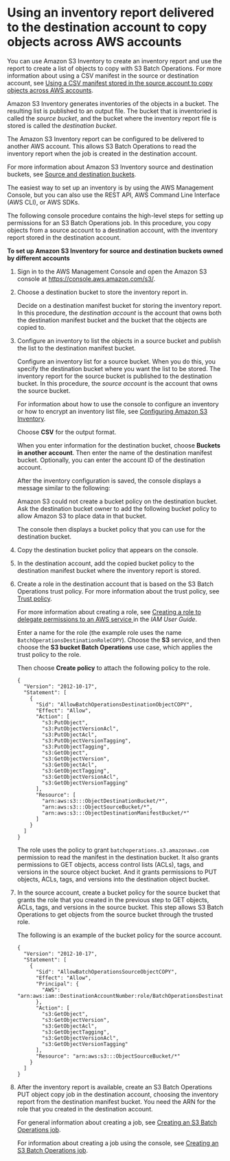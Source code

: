 # Using an inventory report delivered to the destination account to copy objects across AWS accounts<a name="specify-batchjob-manifest-xaccount-inventory"></a>



You can use Amazon S3 Inventory to create an inventory report and use the report to create a list of objects to copy with S3 Batch Operations\. For more information about using a CSV manifest in the source or destination account, see [Using a CSV manifest stored in the source account to copy objects across AWS accounts](specify-batchjob-manifest-xaccount-csv.md)\.

Amazon S3 Inventory generates inventories of the objects in a bucket\. The resulting list is published to an output file\. The bucket that is inventoried is called the *source bucket*, and the bucket where the inventory report file is stored is called the *destination bucket*\. 

The Amazon S3 Inventory report can be configured to be delivered to another AWS account\. This allows S3 Batch Operations to read the inventory report when the job is created in the destination account\.

For more information about Amazon S3 Inventory source and destination buckets, see [Source and destination buckets](storage-inventory.md#storage-inventory-buckets)\.

The easiest way to set up an inventory is by using the AWS Management Console, but you can also use the REST API, AWS Command Line Interface \(AWS CLI\), or AWS SDKs\.

The following console procedure contains the high\-level steps for setting up permissions for an S3 Batch Operations job\. In this procedure, you copy objects from a source account to a destination account, with the inventory report stored in the destination account\.

**To set up Amazon S3 Inventory for source and destination buckets owned by different accounts**

1. Sign in to the AWS Management Console and open the Amazon S3 console at [https://console\.aws\.amazon\.com/s3/](https://console.aws.amazon.com/s3/)\.

1. Choose a destination bucket to store the inventory report in\.

   Decide on a destination manifest bucket for storing the inventory report\. In this procedure, the *destination account* is the account that owns both the destination manifest bucket and the bucket that the objects are copied to\.

1. Configure an inventory to list the objects in a source bucket and publish the list to the destination manifest bucket\.

   Configure an inventory list for a source bucket\. When you do this, you specify the destination bucket where you want the list to be stored\. The inventory report for the source bucket is published to the destination bucket\. In this procedure, the *source account* is the account that owns the source bucket\.

   For information about how to use the console to configure an inventory or how to encrypt an inventory list file, see [Configuring Amazon S3 Inventory](configure-inventory.md)\.

   Choose **CSV** for the output format\.

   When you enter information for the destination bucket, choose **Buckets in another account**\. Then enter the name of the destination manifest bucket\. Optionally, you can enter the account ID of the destination account\.

   After the inventory configuration is saved, the console displays a message similar to the following: 

   Amazon S3 could not create a bucket policy on the destination bucket\. Ask the destination bucket owner to add the following bucket policy to allow Amazon S3 to place data in that bucket\.

   The console then displays a bucket policy that you can use for the destination bucket\.

1. Copy the destination bucket policy that appears on the console\.

1. In the destination account, add the copied bucket policy to the destination manifest bucket where the inventory report is stored\.

1. Create a role in the destination account that is based on the S3 Batch Operations trust policy\. For more information about the trust policy, see [Trust policy](batch-ops-iam-role-policies.md#batch-ops-iam-role-policies-trust)\.

   For more information about creating a role, see [ Creating a role to delegate permissions to an AWS service ](https://docs.aws.amazon.com/IAM/latest/UserGuide/id_roles_create_for-service.html) in the *IAM User Guide*\.

   

   Enter a name for the role \(the example role uses the name `BatchOperationsDestinationRoleCOPY`\)\. Choose the **S3** service, and then choose the **S3 bucket Batch Operations** use case, which applies the trust policy to the role\. 

   Then choose **Create policy** to attach the following policy to the role\.

   ```
   {
     "Version": "2012-10-17",
     "Statement": [
       {
         "Sid": "AllowBatchOperationsDestinationObjectCOPY",
         "Effect": "Allow",
         "Action": [
           "s3:PutObject",
           "s3:PutObjectVersionAcl",
           "s3:PutObjectAcl",
           "s3:PutObjectVersionTagging",
           "s3:PutObjectTagging",
           "s3:GetObject",
           "s3:GetObjectVersion",
           "s3:GetObjectAcl",
           "s3:GetObjectTagging",
           "s3:GetObjectVersionAcl",
           "s3:GetObjectVersionTagging"
         ],
         "Resource": [
           "arn:aws:s3:::ObjectDestinationBucket/*",
           "arn:aws:s3:::ObjectSourceBucket/*",
           "arn:aws:s3:::ObjectDestinationManifestBucket/*"
         ]
       }
     ]
   }
   ```

   The role uses the policy to grant `batchoperations.s3.amazonaws.com` permission to read the manifest in the destination bucket\. It also grants permissions to GET objects, access control lists \(ACLs\), tags, and versions in the source object bucket\. And it grants permissions to PUT objects, ACLs, tags, and versions into the destination object bucket\.

1. In the source account, create a bucket policy for the source bucket that grants the role that you created in the previous step to GET objects, ACLs, tags, and versions in the source bucket\. This step allows S3 Batch Operations to get objects from the source bucket through the trusted role\.

   The following is an example of the bucket policy for the source account\.

   ```
   {
     "Version": "2012-10-17",
     "Statement": [
       {
         "Sid": "AllowBatchOperationsSourceObjectCOPY",
         "Effect": "Allow",
         "Principal": {
           "AWS": "arn:aws:iam::DestinationAccountNumber:role/BatchOperationsDestinationRoleCOPY"
         },
         "Action": [
           "s3:GetObject",
           "s3:GetObjectVersion",
           "s3:GetObjectAcl",
           "s3:GetObjectTagging",
           "s3:GetObjectVersionAcl",
           "s3:GetObjectVersionTagging"
         ],
         "Resource": "arn:aws:s3:::ObjectSourceBucket/*"
       }
     ]
   }
   ```

1. After the inventory report is available, create an S3 Batch Operations PUT object copy job in the destination account, choosing the inventory report from the destination manifest bucket\. You need the ARN for the role that you created in the destination account\.

   For general information about creating a job, see [Creating an S3 Batch Operations job](batch-ops-create-job.md)\.

   For information about creating a job using the console, see [Creating an S3 Batch Operations job](batch-ops-create-job.md)\.